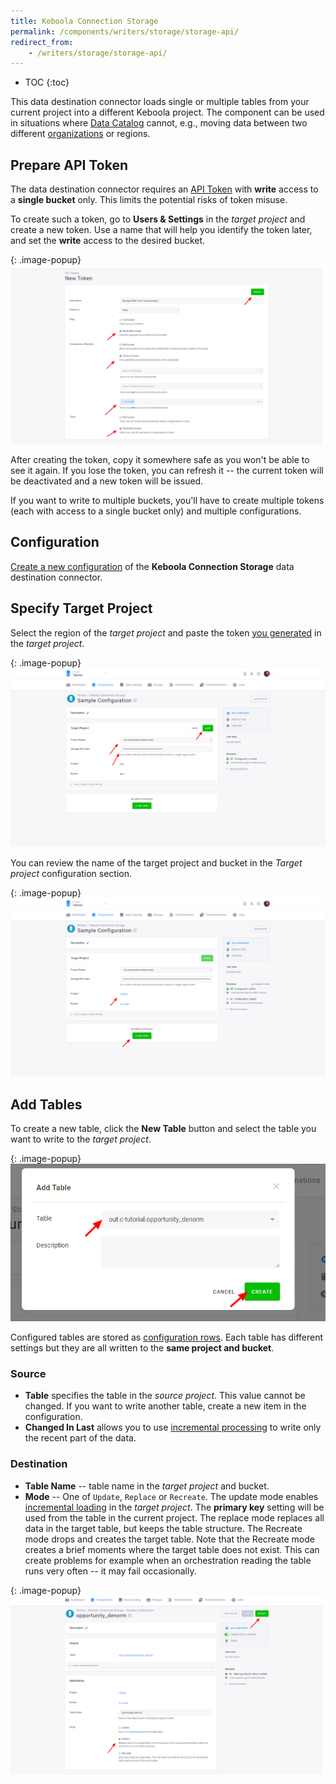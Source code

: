 ```yaml
---
title: Keboola Connection Storage
permalink: /components/writers/storage/storage-api/
redirect_from:
    - /writers/storage/storage-api/
---
```


* TOC
{:toc}

This data destination connector loads single or multiple tables from your current project into a different Keboola project.
The component can be used in situations where [Data Catalog](/catalog/)
cannot, e.g., moving data between two different [organizations](/management/organization) or regions.

## Prepare API Token
The data destination connector requires an [API Token](/management/project/tokens/) with **write** access to a **single bucket** only. 
This limits the potential risks of token misuse.

To create such a token, go to **Users & Settings** in the *target project* and create a new token. Use a name that will
help you identify the token later, and set the **write** access to the desired bucket.

{: .image-popup}
![Screenshot - Create API Token](/components/writers/storage/storage-api/storage-api-1.png)

After creating the token, copy it somewhere safe as you won't be able to see it again. If you lose the token,
you can refresh it -- the current token will be deactivated and a new token will be issued.

If you want to write to multiple buckets, you'll have to create multiple tokens (each with access to a single bucket only)
and multiple configurations.

## Configuration
[Create a new configuration](/components/#creating-component-configuration) of the **Keboola Connection Storage** data destination connector.

## Specify Target Project
Select the region of the *target project* and paste the token [you generated](#prepare-api-token) in the *target project*.

{: .image-popup}
![Screenshot - Target Project](/components/writers/storage/storage-api/storage-api-2.png)

You can review the name of the target project and bucket in the *Target project* configuration section.

{: .image-popup}
![Screenshot - Target Project](/components/writers/storage/storage-api/storage-api-3.png)

## Add Tables
To create a new table, click the **New Table** button and select the table you want to write to the *target project*.

{: .image-popup}
![Screenshot - Create table](/components/writers/storage/storage-api/storage-api-4.png)

Configured tables are stored as [configuration rows](/components/#configuration-rows).
Each table has different settings but they are all written to the **same project and bucket**.

### Source
- **Table** specifies the table in the *source project*. This value cannot be changed. If you want to write another table,
create a new item in the configuration.
- **Changed In Last** allows you to use [incremental processing](/storage/tables/#incremental-processing) to write only the recent part of the data.

### Destination
- **Table Name** -- table name in the *target project* and bucket.
- **Mode** -- One of `Update`, `Replace` or `Recreate`. The update mode enables [incremental loading](/storage/tables/#incremental-loading) 
in the *target project*. The **primary key** setting will be used from the table in the current project. The replace mode replaces all data
in the target table, but keeps the table structure. The Recreate mode drops and creates the target table. Note that the
Recreate mode creates a brief moments where the target table does not exist. This can create problems for example when an orchestration
reading the table runs very often -- it may fail occasionally.

{: .image-popup}
![Screenshot - Table detail](/components/writers/storage/storage-api/storage-api-5.png)
